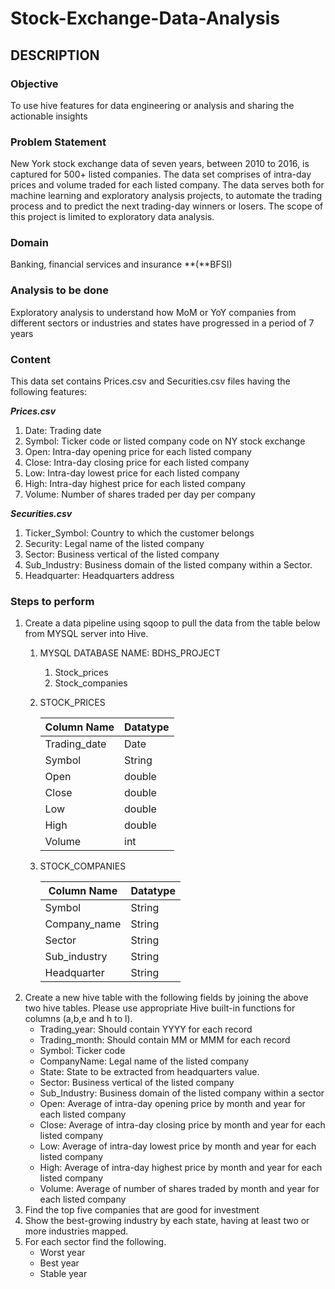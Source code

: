 # Stock-Exchange-Data-Analysis
## DESCRIPTION

### **Objective**

To use hive features for data engineering or analysis and sharing the actionable insights

### **Problem Statement**

New York stock exchange data of seven years, between 2010 to 2016, is captured for 500+ listed companies. The data set comprises of intra-day prices and volume traded for each listed company. The data serves both for machine learning and exploratory analysis projects, to automate the trading process and to predict the next trading-day winners or losers. The scope of this project is limited to exploratory data analysis.

### **Domain**

Banking, financial services and insurance **(**BFSI)

### **Analysis to be done**

Exploratory analysis to understand how MoM or YoY companies from different sectors or industries and states have progressed in a period of 7 years

### **Content**

This data set contains Prices.csv and Securities.csv files having the following features: 

***Prices.csv*** 

1. Date: Trading date
2. Symbol: Ticker code or listed company code on NY stock exchange
3. Open: Intra-day opening price for each listed company
4. Close: Intra-day closing price for each listed company
5. Low: Intra-day lowest price for each listed company
6. High: Intra-day highest price for each listed company
7. Volume: Number of shares traded per day per company

***Securities.csv***

1. Ticker_Symbol: Country to which the customer belongs
2. Security: Legal name of the listed company
3. Sector: Business vertical of the listed company
4. Sub_Industry: Business domain of the listed company within a Sector.
5. Headquarter: Headquarters address

### **Steps to perform**

1. Create a data pipeline using sqoop to pull the data from the table below from MYSQL server into Hive.
    1. MYSQL DATABASE NAME: BDHS_PROJECT
        1. Stock_prices 
        2. Stock_companies
    2. STOCK_PRICES 
        
        
        | Column Name | Datatype |
        | --- | --- |
        | Trading_date | Date |
        | Symbol | String |
        | Open | double |
        | Close | double |
        | Low | double |
        | High | double |
        | Volume | int |
    3. STOCK_COMPANIES
        
        
        | Column Name | Datatype |
        | --- | --- |
        | Symbol | String |
        | Company_name | String |
        | Sector | String |
        | Sub_industry | String |
        | Headquarter | String |
2. Create a new hive table with the following fields by joining the above two hive tables. Please use appropriate Hive built-in functions for columns (a,b,e and h to l).
    - Trading_year: Should contain YYYY for each record
    - Trading_month: Should contain MM or MMM for each record
    - Symbol: Ticker code
    - CompanyName: Legal name of the listed company
    - State: State to be extracted from headquarters value.
    - Sector: Business vertical of the listed company
    - Sub_Industry: Business domain of the listed company within a sector
    - Open: Average of intra-day opening price by month and year for each listed company
    - Close: Average of intra-day closing price by month and year for each listed company
    - Low: Average of intra-day lowest price by month and year for each listed company
    - High: Average of intra-day highest price by month and year for each listed company
    - Volume: Average of number of shares traded by month and year for each listed company
3. Find the top five companies that are good for investment
4. Show the best-growing industry by each state, having at least two or more industries mapped.
5. For each sector find the following.
    - Worst year
    - Best year
    - Stable year
